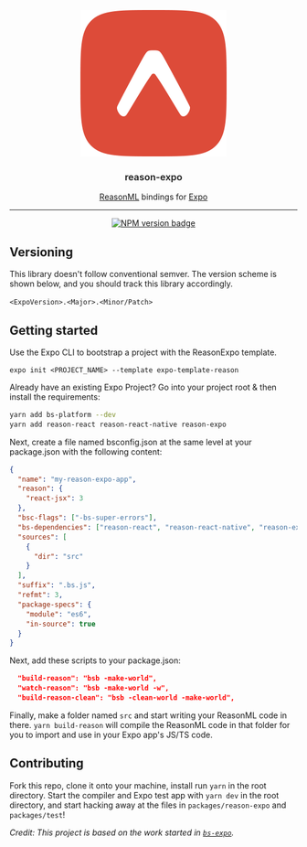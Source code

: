 <p align="center">
  <img alt="Reason Expo Logo" src="./reason-expo.png" width="256">
</p>

<h3 align="center" style="font-weight:600">
  reason-expo
</h3>

<p align="center">
  <a href="https://reasonml.github.io/">ReasonML</a> bindings for <a href="https://expo.io">Expo</a>
</p>

---

<div align="center">

[![NPM version badge](https://img.shields.io/npm/v/reason-expo.svg)](https://www.npmjs.com/package/reason-expo)

</div>

## Versioning

This library doesn't follow conventional semver. The version scheme is shown below, and you should track this library accordingly.

`<ExpoVersion>.<Major>.<Minor/Patch>`

## Getting started

Use the Expo CLI to bootstrap a project with the ReasonExpo template.

```
expo init <PROJECT_NAME> --template expo-template-reason
```

Already have an existing Expo Project? Go into your project root & then install the requirements:

```bash
yarn add bs-platform --dev
yarn add reason-react reason-react-native reason-expo
```

Next, create a file named bsconfig.json at the same level at your package.json with the following content:

```json
{
  "name": "my-reason-expo-app",
  "reason": {
    "react-jsx": 3
  },
  "bsc-flags": ["-bs-super-errors"],
  "bs-dependencies": ["reason-react", "reason-react-native", "reason-expo"],
  "sources": [
    {
      "dir": "src"
    }
  ],
  "suffix": ".bs.js",
  "refmt": 3,
  "package-specs": {
    "module": "es6",
    "in-source": true
  }
}
```

Next, add these scripts to your package.json:

```json
  "build-reason": "bsb -make-world",
  "watch-reason": "bsb -make-world -w",
  "build-reason-clean": "bsb -clean-world -make-world",
```

Finally, make a folder named `src` and start writing your ReasonML code in there. `yarn build-reason` will compile the ReasonML code in that folder for you to import and use in your Expo app's JS/TS code.

## Contributing

Fork this repo, clone it onto your machine, install run `yarn` in the root directory. Start the compiler and Expo test app with `yarn dev` in the root directory, and start hacking away at the files in `packages/reason-expo` and `packages/test`!

_Credit: This project is based on the work started in [`bs-expo`](https://github.com/fxfactorial/bs-expo/)._

